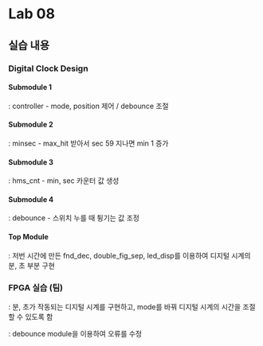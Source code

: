 # Lab 08

## 실습 내용

### **Digital Clock Design**

#### **Submodule 1** 
: controller - mode, position 제어 / debounce 조절

#### **Submodule 2** 
: minsec - max_hit 받아서 sec 59 지나면 min 1 증가

#### **Submodule 3** 
: hms_cnt - min, sec 카운터 값 생성

#### **Submodule 4** 
: debounce - 스위치 누를 때 튕기는 값 조정

#### **Top Module**
 : 저번 시간에 만든 fnd_dec, double_fig_sep, led_disp를 이용하여 디지털 시계의 분, 초 부분 구현

### FPGA 실습 (팀)
 : 분, 초가 작동되는 디지털 시계를 구현하고, mode를 바꿔 디지털 시계의 시간을 조절할 수 있도록 함
  
 
: debounce module을 이용하여 오류를 수정
<!--stackedit_data:
eyJoaXN0b3J5IjpbMTM4NTkyOTIzMF19
-->
